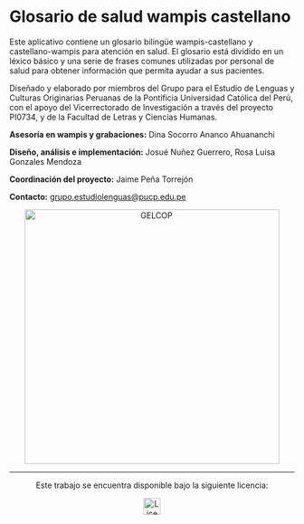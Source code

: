 # Glosario de salud wampis castellano

Este aplicativo contiene un glosario bilingüe wampis-castellano y castellano-wampis para atención en salud. El glosario está dividido en un léxico básico y una serie de frases comunes utilizadas por personal de salud para obtener información que permita ayudar a sus pacientes.

Diseñado y elaborado por miembros del Grupo para el Estudio de Lenguas y Culturas Originarias Peruanas de la Pontificia Universidad Católica del Perú, con el apoyo del Vicerrectorado de Investigación a través del proyecto PI0734, y de la Facultad de Letras y Ciencias Humanas.

**Asesoría en wampis y grabaciones:** Dina Socorro Ananco Ahuananchi  

**Diseño, análisis e implementación:** Josué Nuñez Guerrero, Rosa Luisa Gonzales Mendoza  

**Coordinación del proyecto:** Jaime Peña Torrejón  

**Contacto:** [grupo.estudiolenguas@pucp.edu.pe](mailto:grupo.estudiolenguas@pucp.edu.pe)

<div align="center">
  <img src="https://github.com/user-attachments/assets/afcda9f3-32bd-4694-84aa-3007cafc5247" alt="GELCOP" width="450" />
</div>

---

<div align="center">
  <p>Este trabajo se encuentra disponible bajo la siguiente licencia:</p>
  <a href="https://creativecommons.org/licenses/by-nc-nd/4.0/" target="_blank">
    <img src="https://mirrors.creativecommons.org/presskit/buttons/88x31/png/by-nc-nd.png" alt="Licencia CC BY-NC-ND 4.0" height="30" />
  </a>
</div>
